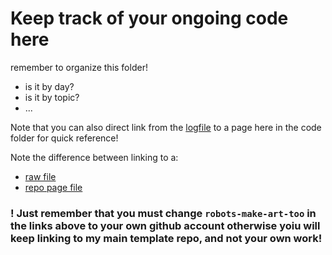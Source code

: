 # Keep track of your ongoing code here

remember to organize this folder!
  - is it by day?
  - is it by topic? 
  - ...

Note that you can also direct link from the [logfile](https://raw.githubusercontent.com/robots-make-art-too/100Days/main/Logs/README.md) to a page here in the code folder for quick reference!

Note the difference between linking to a:
  - [raw file](https://raw.githubusercontent.com/robots-make-art-too/100Days/main/Logs/README.md)
  - [repo page file](https://github.com/robots-make-art-too/100Days/blob/main/Logs/README.md)

### ! Just remember that you must change `robots-make-art-too` in the links above to your own github account otherwise yoiu will keep linking to my main template repo, and not your own work!

